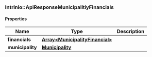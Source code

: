 

[//]: # (CLASS:Intrinio::ApiResponseMunicipalitiyFinancials)

[//]: # (KIND:object)

### Intrinio::ApiResponseMunicipalitiyFinancials

#### Properties

[//]: # (START_DEFINITION)

Name | Type | Description
------------ | ------------- | -------------
**financials** | [**Array&lt;MunicipalityFinancial&gt;**](MunicipalityFinancial.md) |  &nbsp;
**municipality** | [**Municipality**](Municipality.md) |  &nbsp;

[//]: # (END_DEFINITION)


[//]: # (CONTAINED_CLASS:Intrinio::MunicipalityFinancial)


[//]: # (CONTAINED_CLASS:Intrinio::Municipality)



